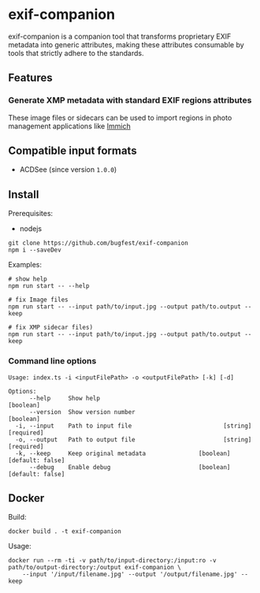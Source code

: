 # exif-companion

exif-companion is a companion tool that transforms proprietary EXIF metadata into generic attributes, making these attributes consumable by tools that strictly adhere to the standards.

## Features

### Generate XMP metadata with standard EXIF regions attributes

These image files or sidecars can be used to import regions in photo management applications like [Immich](https://github.com/immich-app/immich)

## Compatible input formats

- ACDSee (since version `1.0.0`)

## Install

Prerequisites:
- nodejs

```shell
git clone https://github.com/bugfest/exif-companion
npm i --saveDev
```

Examples:
```shell
# show help
npm run start -- --help

# fix Image files
npm run start -- --input path/to/input.jpg --output path/to.output --keep

# fix XMP sidecar files)
npm run start -- --input path/to/input.jpg --output path/to.output --keep
```

### Command line options

```shell
Usage: index.ts -i <inputFilePath> -o <outputFilePath> [-k] [-d]

Options:
      --help     Show help                                             [boolean]
      --version  Show version number                                   [boolean]
  -i, --input    Path to input file                          [string] [required]
  -o, --output   Path to output file                         [string] [required]
  -k, --keep     Keep original metadata               [boolean] [default: false]
      --debug    Enable debug                         [boolean] [default: false]
```

## Docker

Build:
```shell
docker build . -t exif-companion
```

Usage:
```shell
docker run --rm -ti -v path/to/input-directory:/input:ro -v path/to/output-directory:/output exif-companion \
    --input '/input/filename.jpg' --output '/output/filename.jpg' --keep
```
